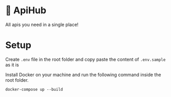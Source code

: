 # 🧊 ApiHub

All apis you need in a single place!

# Setup

Create `.env` file in the root folder and copy paste the content of `.env.sample` as it is

Install Docker on your machine and run the following command inside the root folder.

```
docker-compose up --build
```
